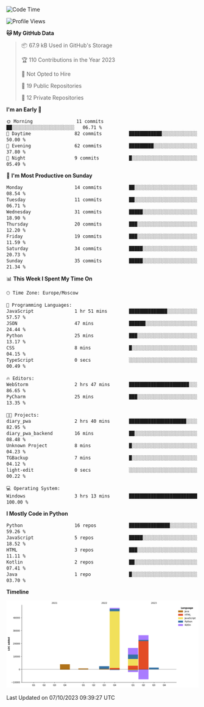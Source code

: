 <!--START_SECTION:waka-->
![Code Time](http://img.shields.io/badge/Code%20Time-132%20hrs%2018%20mins-blue)

![Profile Views](http://img.shields.io/badge/Profile%20Views-0-blue)

**🐱 My GitHub Data** 

> 📦 67.9 kB Used in GitHub's Storage 
 > 
> 🏆 110 Contributions in the Year 2023
 > 
> 🚫 Not Opted to Hire
 > 
> 📜 19 Public Repositories 
 > 
> 🔑 12 Private Repositories 
 > 
**I'm an Early 🐤** 

```text
🌞 Morning                11 commits          ██░░░░░░░░░░░░░░░░░░░░░░░   06.71 % 
🌆 Daytime                82 commits          ████████████░░░░░░░░░░░░░   50.00 % 
🌃 Evening                62 commits          █████████░░░░░░░░░░░░░░░░   37.80 % 
🌙 Night                  9 commits           █░░░░░░░░░░░░░░░░░░░░░░░░   05.49 % 
```
📅 **I'm Most Productive on Sunday** 

```text
Monday                   14 commits          ██░░░░░░░░░░░░░░░░░░░░░░░   08.54 % 
Tuesday                  11 commits          ██░░░░░░░░░░░░░░░░░░░░░░░   06.71 % 
Wednesday                31 commits          █████░░░░░░░░░░░░░░░░░░░░   18.90 % 
Thursday                 20 commits          ███░░░░░░░░░░░░░░░░░░░░░░   12.20 % 
Friday                   19 commits          ███░░░░░░░░░░░░░░░░░░░░░░   11.59 % 
Saturday                 34 commits          █████░░░░░░░░░░░░░░░░░░░░   20.73 % 
Sunday                   35 commits          █████░░░░░░░░░░░░░░░░░░░░   21.34 % 
```


📊 **This Week I Spent My Time On** 

```text
🕑︎ Time Zone: Europe/Moscow

💬 Programming Languages: 
JavaScript               1 hr 51 mins        ██████████████░░░░░░░░░░░   57.57 % 
JSON                     47 mins             ██████░░░░░░░░░░░░░░░░░░░   24.44 % 
Python                   25 mins             ███░░░░░░░░░░░░░░░░░░░░░░   13.17 % 
CSS                      8 mins              █░░░░░░░░░░░░░░░░░░░░░░░░   04.15 % 
TypeScript               0 secs              ░░░░░░░░░░░░░░░░░░░░░░░░░   00.49 % 

🔥 Editors: 
WebStorm                 2 hrs 47 mins       ██████████████████████░░░   86.65 % 
PyCharm                  25 mins             ███░░░░░░░░░░░░░░░░░░░░░░   13.35 % 

🐱‍💻 Projects: 
diary_pwa                2 hrs 40 mins       █████████████████████░░░░   82.95 % 
diary_pwa_backend        16 mins             ██░░░░░░░░░░░░░░░░░░░░░░░   08.48 % 
Unknown Project          8 mins              █░░░░░░░░░░░░░░░░░░░░░░░░   04.23 % 
TGBackup                 7 mins              █░░░░░░░░░░░░░░░░░░░░░░░░   04.12 % 
light-edit               0 secs              ░░░░░░░░░░░░░░░░░░░░░░░░░   00.22 % 

💻 Operating System: 
Windows                  3 hrs 13 mins       █████████████████████████   100.00 % 
```

**I Mostly Code in Python** 

```text
Python                   16 repos            ███████████████░░░░░░░░░░   59.26 % 
JavaScript               5 repos             █████░░░░░░░░░░░░░░░░░░░░   18.52 % 
HTML                     3 repos             ███░░░░░░░░░░░░░░░░░░░░░░   11.11 % 
Kotlin                   2 repos             ██░░░░░░░░░░░░░░░░░░░░░░░   07.41 % 
Java                     1 repo              █░░░░░░░░░░░░░░░░░░░░░░░░   03.70 % 
```



**Timeline**

![Lines of Code chart](https://raw.githubusercontent.com/Adlemex/Adlemex/main/assets/bar_graph.png)


 Last Updated on 07/10/2023 09:39:27 UTC
<!--END_SECTION:waka-->
